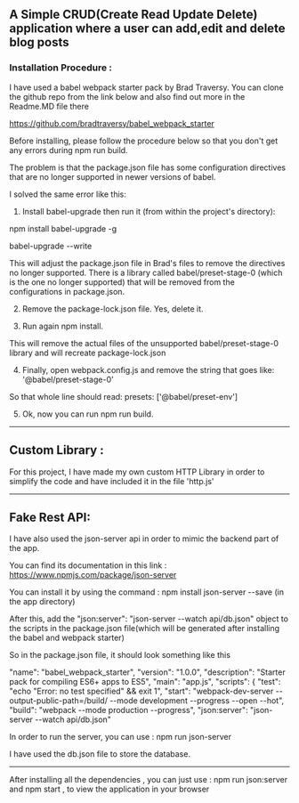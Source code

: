 ## A Simple CRUD(Create Read Update Delete) application where a user can add,edit and delete blog posts



### Installation Procedure :

I have used a babel webpack starter pack by Brad Traversy.
You can clone the github repo from the link below and also find out more in the Readme.MD file there

https://github.com/bradtraversy/babel_webpack_starter

Before installing, please follow the procedure below so that you don't get any errors during npm run build.

The problem is that the package.json file has some configuration directives that are no longer supported in newer versions of babel.



I solved the same error like this:

1) Install babel-upgrade then run it (from within the project's directory):

npm install babel-upgrade -g

babel-upgrade --write

This will adjust the package.json file in Brad's files to remove the directives no longer supported. There is a library called babel/preset-stage-0 (which is the one no longer supported) that will be removed from the configurations in package.json.



2) Remove the package-lock.json file. Yes, delete it.



3) Run again npm install.

This will remove the actual files of the unsupported babel/preset-stage-0 library and will recreate package-lock.json



4) Finally, open webpack.config.js and remove the string that goes like: '@babel/preset-stage-0'

So that whole line should read:  presets: ['@babel/preset-env']



5) Ok, now you can run npm run build.

------------------------------------------------------------------------------------------------------------------------------
## Custom Library :

For this project, I have made my own custom HTTP Library in order to simplify the code and have included it
in the file 'http.js'

------------------------------------------------------------------------------------------------------------------------------
## Fake Rest API:

I have also used the json-server api in order to mimic the backend part of the app.

You can find its documentation in this link : https://www.npmjs.com/package/json-server

You can install it by using the command : npm install json-server --save (in the app directory)


After this, add the "json:server": "json-server --watch api/db.json" object to the scripts in the package.json file(which will be generated after installing the babel and webpack starter)

So in the package.json file, it should look something like this

"name": "babel_webpack_starter",
  "version": "1.0.0",
  "description": "Starter pack for compiling ES6+ apps to ES5",
  "main": "app.js",
  "scripts": {
    "test": "echo \"Error: no test specified\" && exit 1",
    "start": "webpack-dev-server --output-public-path=/build/  --mode development --progress --open --hot",
    "build": "webpack --mode production --progress",
    "json:server": "json-server --watch api/db.json"


In order to run the server, you can use : npm run json-server

I have used the db.json file to store the database.



------------------------------------------------------------------------------------------------------------------------
After installing all the dependencies , you can just use : npm run json:server and npm start , to view the application in your browser
